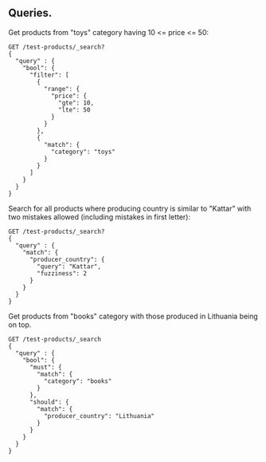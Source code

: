 ## Queries.

Get products from "toys" category having 10 <= price <= 50:
```
GET /test-products/_search?
{
  "query" : {
    "bool": {
      "filter": [
        {
          "range": {
            "price": {
              "gte": 10,
              "lte": 50
            }
          }
        },
        {
          "match": {
            "category": "toys"
          }
        }
      ]
    }
  }
}
```


Search for all products where producing country is similar to "Kattar" with two mistakes allowed (including mistakes in first letter):
```
GET /test-products/_search?
{
  "query" : {
    "match": {
      "producer_country": {
        "query": "Kattar",
        "fuzziness": 2
      }
    }
  }
}
```


Get products from "books" category with those produced in Lithuania being on top.
```
GET /test-products/_search
{
  "query" : {
    "bool": {
      "must": {
        "match": {
          "category": "books"
        }
      },
      "should": {
        "match": {
          "producer_country": "Lithuania"
        }
      }
    }
  }
}
```
